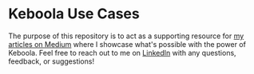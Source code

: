 # Keboola Use Cases
The purpose of this repository is to act as a supporting resource for [my articles on Medium](https://medium.com/@twkuhn) where I showcase what's possible with the power of Keboola.
Feel free to reach out to me on [LinkedIn](https://www.linkedin.com/in/twkuhn/) with any questions, feedback, or suggestions! 
